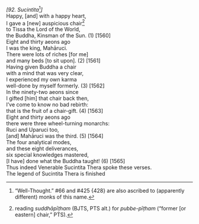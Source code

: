 *\[92. Sucintita*[^1]*\]*  
Happy, \[and\] with a happy heart,  
I gave a \[new\] auspicious chair[^2]  
to Tissa the Lord of the World,  
the Buddha, Kinsman of the Sun. (1) \[1560\]  
Eight and thirty aeons ago  
I was the king, Mahāruci.  
There were lots of riches \[for me\]  
and many beds \[to sit upon\]. (2) \[1561\]  
Having given Buddha a chair  
with a mind that was very clear,  
I experienced my own karma  
well-done by myself formerly. (3) \[1562\]  
In the ninety-two aeons since  
I gifted \[him\] that chair back then,  
I’ve come to know no bad rebirth:  
that is the fruit of a chair-gift. (4) \[1563\]  
Eight and thirty aeons ago  
there were three wheel-turning monarchs:  
Ruci and Uparuci too,  
\[and\] Mahāruci was the third. (5) \[1564\]  
The four analytical modes,  
and these eight deliverances,  
six special knowledges mastered,  
\[I have\] done what the Buddha taught! (6) \[1565\]  
Thus indeed Venerable Sucintita Thera spoke these verses.  
The legend of Sucintita Thera is finished  
[^1]: “Well-Thought.” \#66 and \#425 {428} are also ascribed to
    (apparently different) monks of this name.  
[^2]: reading *suddhāpīṭham* (BJTS, PTS alt.) for *pubbe-pīṭham*
    (“former \[or eastern\] chair,” PTS).
